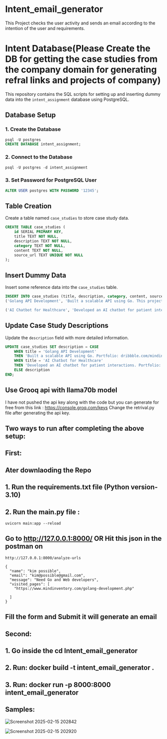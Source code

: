 # Intent_email_generator
This Project checks the user activity and sends an email according to the intention of the user and requirements.

# Intent Database(Please Create the DB for getting the case studies from the company domain for generating refral links and projects of company)

This repository contains the SQL scripts for setting up and inserting dummy data into the `intent_assignment` database using PostgreSQL.

## Database Setup

### 1. Create the Database
```sql
psql -U postgres
CREATE DATABASE intent_assignment;
```

### 2. Connect to the Database
```sql
psql -U postgres -d intent_assignment
```

### 3. Set Password for PostgreSQL User
```sql
ALTER USER postgres WITH PASSWORD '12345';
```

## Table Creation

Create a table named `case_studies` to store case study data.
```sql
CREATE TABLE case_studies (
    id SERIAL PRIMARY KEY,
    title TEXT NOT NULL,
    description TEXT NOT NULL,
    category TEXT NOT NULL,
    content TEXT NOT NULL,
    source_url TEXT UNIQUE NOT NULL
);
```

## Insert Dummy Data

Insert some reference data into the `case_studies` table.
```sql
INSERT INTO case_studies (title, description, category, content, source_url) VALUES
('Golang API Development', 'Built a scalable API using Go. This project involved building a high-performance API using Go. Here are some of our related portfolios: https://dribbble.com/mindinventory, https://www.behance.net/mindinventory, https://www.mindinventory.com/all-portfolios.php', 'Golang', 'This project involved building a high-performance API using Go.', 'https://www.mindinventory.com/golang-api-development-new.php'),

('AI Chatbot for Healthcare', 'Developed an AI chatbot for patient interactions. We built a chatbot to assist patients with medical queries using NLP. Here are some of our related projects in the Healthcare & Wellness domain: Airofit - https://airofit.in/, Biped AI - https://biped.ai/, Shoorah - https://shoorah.io/, Biostrap - https://biostrap.com/, Shmoody - https://www.shmoody.com/, Rx Longevity - https://rx-longevity.com/, Spiritual Me - https://spiritualme.com/, HeadHelp - https://www.headhelp.io/', 'AI/ML, Healthcare', 'We built a chatbot to assist patients with medical queries using NLP.', 'https://www.mindinventory.com/healthcare-solutions-new.php');
```

## Update Case Study Descriptions

Update the `description` field with more detailed information.
```sql
UPDATE case_studies SET description = CASE
    WHEN title = 'Golang API Development'
    THEN 'Built a scalable API using Go. Portfolio: dribbble.com/mindinventory, behance.net/mindinventory, mindinventory.com/all-portfolios.php. Healthcare & Wellness Projects: Airofit (airofit.in) - breath training app, Biped AI (biped.ai) - mobility vest for blind, Shoorah (shoorah.io) - mental health app, Biostrap (biostrap.com), Shmoody (shmoody.com) - mood tracker, Rx Longevity (rx-longevity.com) - health optimization, Spiritual Me (spiritualme.com) - meditation app, HeadHelp (headhelp.io) - self care app. All apps available on iOS and Android.'
    WHEN title = 'AI Chatbot for Healthcare'
    THEN 'Developed an AI chatbot for patient interactions. Portfolio: dribbble.com/mindinventory, behance.net/mindinventory, mindinventory.com/all-portfolios.php. Healthcare & Wellness Projects: Airofit (airofit.in) - breath training app, Biped AI (biped.ai) - mobility vest for blind, Shoorah (shoorah.io) - mental health app, Biostrap (biostrap.com), Shmoody (shmoody.com) - mood tracker, Rx Longevity (rx-longevity.com) - health optimization, Spiritual Me (spiritualme.com) - meditation app, HeadHelp (headhelp.io) - self care app. All apps available on iOS and Android.'
    ELSE description
END;
```





## Use Grooq api with llama70b model
I have not pushed the api key along with the code but you can generate for free from this link : https://console.groq.com/keys
Change the retrival.py file after generating the api key.




## Two ways to run after completing the above setup:

## First:
## Ater downlaoding the Repo
## 1. Run the requirements.txt file (Python version- 3.10)
## 2. Run the main.py file :
```
uvicorn main:app --reload 
```
## Go to http://127.0.0.1:8000/  OR Hit this json in the postman on 
```
http://127.0.0.1:8000/analyze-urls
```
```
{
  "name": "kim possible",
  "email": "kim@possible@gmail.com",
  "message": "Need Go and Web developers",
  "visited_pages": [
    "https://www.mindinventory.com/golang-development.php"
    
  ]
}
```


## Fill the form and Submit it will generate an email


## Second:

## 1. Go inside the cd Intent_email_generator
## 2. Run: docker build -t intent_email_generator .
## 3. Run: docker run -p 8000:8000 intent_email_generator



## Samples:

![Screenshot 2025-02-15 202842](https://github.com/user-attachments/assets/5f2c2331-e3f4-4f59-ba19-cd5498124bad)

![Screenshot 2025-02-15 202920](https://github.com/user-attachments/assets/408a922e-f322-4821-ac46-9b99a1b24791)


